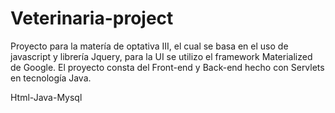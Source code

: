 # Veterinaria-project

Proyecto para la matería de optativa III, el cual se basa en el uso de javascript y librería Jquery, para la UI se utilizo el framework Materialized de Google.
El proyecto consta del Front-end y Back-end hecho con Servlets en tecnología Java.


Html-Java-Mysql
